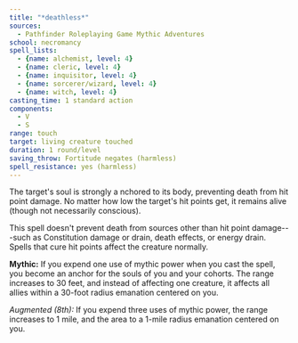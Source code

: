 ```yaml
---
title: "*deathless*"
sources:
  - Pathfinder Roleplaying Game Mythic Adventures
school: necromancy
spell_lists:
  - {name: alchemist, level: 4}
  - {name: cleric, level: 4}
  - {name: inquisitor, level: 4}
  - {name: sorcerer/wizard, level: 4}
  - {name: witch, level: 4}
casting_time: 1 standard action
components:
  - V
  - S
range: touch
target: living creature touched
duration: 1 round/level
saving_throw: Fortitude negates (harmless)
spell_resistance: yes (harmless)
---
```


The target's soul is strongly a nchored to its body, preventing death from hit point damage. No matter how low the target's hit points get, it remains alive (though not necessarily conscious).

This spell doesn't prevent death from sources other than hit point damage---such as Constitution damage or drain, death effects, or energy drain. Spells that cure hit points affect the creature normally.

**Mythic:** If you expend one use of mythic power when you cast the spell, you become an anchor for the souls of you and your cohorts. The range increases to 30 feet, and instead of affecting one creature, it affects all allies within a 30-foot­ radius emanation centered on you.

*Augmented (8th):* If you expend three uses of mythic power, the range increases to 1 mile, and the area to a 1-mile­ radius emanation centered on you.

